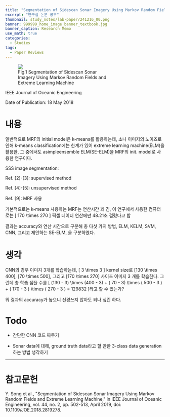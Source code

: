 ```yaml
---
title: "Segmentation of Sidescan Sonar Imagery Using Markov Random Fields and Extreme Learning Machine"
excerpt: "연구실 논문 공부"
thumbnail: study_notes/lab-paper/241216_00.png
banner: 999999_home_image_banner_textbook.jpg
banner_caption: Research Memo
use_math: true
categories:
  - Studies
tags:
  - Paper Reviews
---
```


<figure class="align-center" style="width: 60%">
  <a href="{{ site.url }}{{ site.baseurl }}/assets/images/study_notes/lab-paper/241216_00.png">
  <img src="{{ site.url }}{{ site.baseurl }}/assets/images/study_notes/lab-paper/241216_00.png">
  </a>
  <figcaption>
  Fig.1 Segmentation of Sidescan Sonar Imagery Using Markov Random Fields and Extreme Learning Machine
  </figcaption>
</figure>

IEEE Journal of Oceanic Engineering

Date of Publication: 18 May 2018

# 내용

일반적으로 MRF의 initial model은 k-means를 활용하는데, 소나 이미지의 노이즈로 인해 k-means classification에는 한계가 있어 extreme learning machine(ELM)을 활용한, 그 중에서도 asimpleensemble ELM(SE-ELM)을 MRF의 init. model로 사용한 연구이다.

<div class="tex2jax_ignore">

SSS image segmentation:

Ref. [2]-[3]: supervised method

Ref. [4]-[5]: unsupervised method

Ref. [9]: MRF 사용

</div>

기본적으로는 k-means 사용하는 MRF는 연산시간 꽤 김, 이 연구에서 사용한 컴퓨터로는 \[ 170 \times 270 \] 픽셀 데이터 연산에만 48.21초 걸렸다고 함

결과는 accuracy와 연산 시간으로 구분해 총 다섯 가지 방법, ELM, KELM, SVM, CNN, 그리고 제안하는 SE-ELM, 을 구분하였다.

# 생각

CNN의 경우 이미지 3개를 학습하는데, \[ 3 \times 3 \] kernel size로 \[130 \times 400\], \[70 \times 500\], 그리고 \[170 \times 270\] 사이즈 이미지 3 개를 학습한다. 그런데 총 학습 샘플 수를 \[ (130 - 3) \times (400 - 3) + ( 70 - 3) \times ( 500 - 3 ) + ( 170 - 3 ) \times ( 270 - 3 ) = 129832 \]라고 할 수 있는가?

뭐 결과의 accuracy가 높으니 신경쓰지 않아도 되나 싶긴 하다.

# Todo

* 간단한 CNN 코드 짜두기

* Sonar data에 대해, ground truth data라고 할 만한 3-class data generation하는 방법 생각하기

---

# 참고문헌

Y. Song et al., "Segmentation of Sidescan Sonar Imagery Using Markov Random Fields and Extreme Learning Machine," in IEEE Journal of Oceanic Engineering, vol. 44, no. 2, pp. 502-513, April 2019, doi: 10.1109/JOE.2018.2819278.
